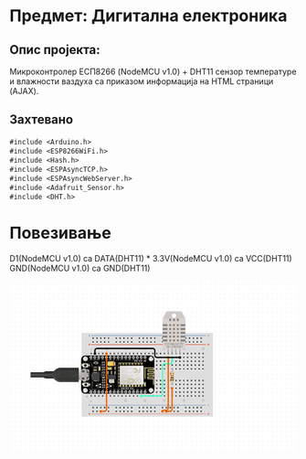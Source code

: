 # Предмет: Дигитална електроника

## Опис пројекта: 

Микроконтролер ЕСП8266 (NodeMCU v1.0) + DHT11 сензор температуре и влажности ваздуха са 
приказом информација на HTML страници (AJAX).

## Захтевано 

``` Arduino
#include <Arduino.h>
#include <ESP8266WiFi.h>
#include <Hash.h>
#include <ESPAsyncTCP.h>
#include <ESPAsyncWebServer.h>
#include <Adafruit_Sensor.h>
#include <DHT.h>
```
# Повезивање

D1(NodeMCU v1.0) са DATA(DHT11) *
3.3V(NodeMCU v1.0) са VCC(DHT11)
GND(NodeMCU v1.0) са GND(DHT11)

![shema](/img/shema.png)
